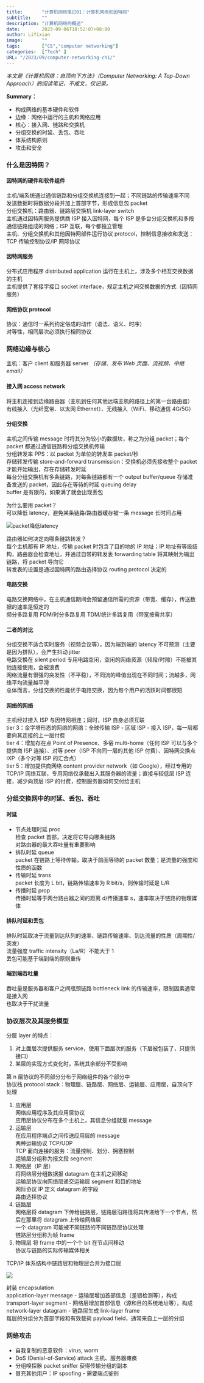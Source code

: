 ```yaml
---
title:       "计算机网络笔记01：计算机网络和因特网"
subtitle:    ""
description: "计算机网络的概述"
date:        2023-09-06T18:52:07+08:00
author: LiYixian
image:       ""
tags:        ["CS","computer networking"]
categories:  ["Tech" ]
URL: "/2023/09/computer-networking-ch1/"
---
```

*本文是《计算机网络：自顶向下方法》（Computer Networking: A Top-Down Approach）的阅读笔记，不成文，仅记录。*

**Summary：**  
- 构成网络的基本硬件和软件
- 边缘：网络中运行的主机和网络应用
- 核心：接入网、链路和交换机
- 分组交换的时延、丢包、吞吐
- 体系结构原则
- 攻击和安全

### 什么是因特网？
#### 因特网的硬件和软件组件

主机/端系统通过通信链路和分组交换机连接到一起；不同链路的传输速率不同  
发送数据时将数据分段并加上首部字节，形成信息包 packet  
分组交换机：路由器、链路层交换机 link-layer switch  
主机通过因特网服务提供商 ISP 接入因特网，每个 ISP 是多台分组交换机和多段通信链路组成的网络；ISP 互联，每个都独立管理  
主机、分组交换机和其他因特网部件运行协议 protocol，控制信息接收和发送：TCP 传输控制协议/IP 网际协议  

#### 因特网服务

分布式应用程序 distributed application 运行在主机上，涉及多个相互交换数据的主机  
主机提供了套接字接口 socket interface，规定主机之间交换数据的方式（因特网服务）  

#### 网络协议 protocol

协议：通信时一系列约定俗成的动作（语法、语义、时序）  
对等性，相同层次必须执行相同协议  

### 网络边缘与核心

主机：客户 client 和服务器 server *（存储、发布 Web 页面、流视频、中继 email）*  

#### 接入网 access network

将主机连接到边缘路由器（主机到任何其他远端主机的路径上的第一台路由器）  
有线接入（光纤宽带、以太网 Ethernet）、无线接入（WiFi、移动通信 4G/5G）

#### 分组交换

主机之间传输 message 时将其分为较小的数据块，称之为分组 packet；每个 packet 都通过通信链路和分组交换机传输  
分组转发率 PPS：以 packet 为单位的转发率 packet/秒  
存储转发传输 store-and-forward transmission：交换机必须先接收整个 packet 才能开始输出，存在存储转发时延  
每台分组交换机有多条链路，对每条链路都有一个 output buffer/queue 存储准备发送的 packet，因此存在等待的时延 queuing delay  
buffer 是有限的，如果满了就会出现丢包  

为什么要用 packet？  
可以降低 latency，避免某条链路/路由器缓存被一条 message 长时间占用  

![packet降低latency](/img/packet_latency.png)

路由器如何决定向哪条链路转发？  
每个主机都有 IP 地址，传输 packet 时包含了目的地的 IP 地址；IP 地址有等级结构，路由器会检查地址，并通过自带的转发表 forwarding table 将其映射为输出链路，将 packet 导向它  
转发表的设置是通过因特网的路由选择协议 routing protocol 决定的  

#### 电路交换

电路交换网络中，在主机通信期间会预留通信所需的资源（带宽、缓存），传送数据的速率是恒定的  
频分多路复用 FDM/时分多路复用 TDM/统计多路复用（带宽按需共享）  

#### 二者的对比

分组交换不适合实时服务（视频会议等），因为端到端的 latency 不可预测（主要是因为排队），会产生抖动 jitter  
电路交换在 silent period 专用电路空闲，空闲的网络资源（频段/时隙）不能被其他连接使用，会被浪费  
网络流量有很强的突发性（不平稳），不同流的峰值出现在不同时间；流越多，网络平均流量越平滑  
总体而言，分组交换的性能优于电路交换，因为每个用户的活跃时间都很短  

#### 网络的网络

主机经过接入 ISP 与因特网相连；同时，ISP 自身必须互联  
tier 3：金字塔形态的网络的网络：全球传输 ISP - 区域 ISP - 接入 ISP，每一层都要向其连接的上一层付费  
tier 4：增加存在点 Point of Presence、多宿 multi-home（任何 ISP 可以与多个提供商 ISP 连接）、对等 peer（ISP 不向同一层的其他 ISP 付费）、因特网交换点 IXP（多个对等 ISP 的汇合点）  
tier 5：增加提供商网络 content provider network（如 Google），经过专用的 TCP/IP 网络互联，专用网络仅承载出入其服务器的流量；直接与较低层 ISP 连接，减少向顶层 ISP 的付费，控制服务器如何交付给主机  

### 分组交换网中的时延、丢包、吞吐

#### 时延

- 节点处理时延 proc  
检查 packet 首部，决定将它导向哪条链路  
对路由器的最大吞吐量有重要影响
- 排队时延 queue  
packet 在链路上等待传输，取决于前面等待的 packet 数量；是流量的强度和性质的函数  
- 传输时延 trans  
packet 长度为 L bit，链路传输速率为 R bit/s，则传输时延是 L/R  
- 传播时延 prop  
传播时延等于两台路由器之间的距离 d/传播速率 s，速率取决于链路的物理媒体  

#### 排队时延和丢包

排队时延取决于流量到达队列的速率、链路传输速率、到达流量的性质（周期性/突发）  
流量强度 traffic intensity（La/R）不能大于 1  
丢包可能基于端到端的原则重传  

#### 端到端吞吐量

吞吐量是服务器和客户之间瓶颈链路 bottleneck link 的传输速率，限制因素通常是接入网  
也取决于干扰流量  

### 协议层次及其服务模型

分层 layer 的特点：  
1. 对上面层次提供服务 service，使用下面层次的服务（下层被包装了，只提供接口）
2. 某层的实现方式变化时，系统其余部分不受影响

第 n 层协议的不同部分分布于网络组件的各个部分中  
协议栈 protocol stack：物理层、链路层、网络层、运输层、应用层，自顶向下处理  

1. 应用层  
网络应用程序及其应用层协议  
应用层协议分布在多个主机上，其信息分组就是 message  
2. 运输层  
在应用程序端点之间传送应用层的 message  
两种运输协议 TCP/UDP  
TCP 面向连接的服务：流量控制、划分、拥塞控制  
运输层分组称为报文段 segment  
3. 网络层（IP 层）  
将网络层分组数据报 datagram 在主机之间移动  
运输层协议向网络层递交运输层 segment 和目的地址  
网际协议 IP 定义 datagram 的字段  
路由选择协议  
4. 链路层  
网络层将 datagram 下传给链路层，链路层沿路径将其传递给下一个节点，然后在那里将 datagram 上传给网络层  
一个 datagram 可能被不同链路的不同链路层协议处理  
链路层分组称为帧 frame  
5. 物理层
将 frame 中的一个个 bit 在节点间移动  
协议与链路的实际传输媒体相关  

TCP/IP 体系结构中链路层和物理层合并为接口层

![](/img/TCP_IP_architecture.png)

封装 encapsulation  
application-layer message - 运输层增加首部信息（差错检测等），构成 transport-layer segment - 网络层增加首部信息（源和目的系统地址等），构成 network-layer datagram - 链路层生成 link-layer frame  
每层的分组分为首部字段和有效载荷 payload field，通常来自上一层的分组  

### 网络攻击

- 自我复制的恶意软件：virus, worm
- DoS (Denial-of-Service) attack 主机、服务器瘫痪
- 分组嗅探器 packet sniffer 获得传输分组的副本
- 冒充其他用户：IP spoofing - 需要端点鉴别
